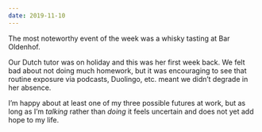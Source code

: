```yaml
---
date: 2019-11-10
---
```


The most noteworthy event of the week was a whisky tasting at Bar Oldenhof.

Our Dutch tutor was on holiday and this was her first week back. We felt bad about not doing much homework, but it was encouraging to see that routine exposure via podcasts, Duolingo, etc. meant we didn’t degrade in her absence.

I’m happy about at least one of my three possible futures at work, but as long as I’m _talking_ rather than _doing_ it feels uncertain and does not yet add hope to my life.

